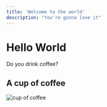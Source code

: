 ```yaml
---
title: 'Welcome to the world'
description: "You're gonna love it"
---
```


# Hello World

Do you drink coffee?

## A cup of coffee

![cup of coffee](/img/coffee.jpg)